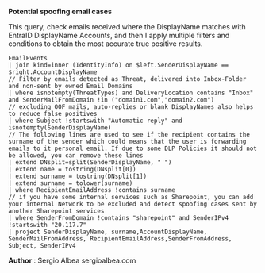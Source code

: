 **Potential spoofing email cases**

This query, check emails received where the DisplayName matches with EntraID DisplayName Accounts, and then I apply multiple filters and conditions to obtain the most accurate true positive results.
```
EmailEvents
| join kind=inner (IdentityInfo) on $left.SenderDisplayName == $right.AccountDisplayName
// Filter by emails detected as Threat, delivered into Inbox-Folder and non-sent by owned Email Domains
| where isnotempty(ThreatTypes) and DeliveryLocation contains "Inbox" and SenderMailFromDomain !in ("domain1.com","domain2.com")
// excluding OOF mails, auto-replies or blank DisplayNames also helps to reduce false positives
| where Subject !startswith "Automatic reply" and isnotempty(SenderDisplayName)
// The following lines are used to see if the recipient contains the surname of the sender which could means that the user is forwarding emails to it personal email. If due to some DLP Policies it should not be allowed, you can remove these lines
| extend DNsplit=split(SenderDisplayName, " ")
| extend name = tostring(DNsplit[0])
| extend surname = tostring(DNsplit[1])
| extend surname = tolower(surname)
| where RecipientEmailAddress !contains surname
// if you have some internal services such as Sharepoint, you can add your internal Network to be excluded and detect spoofing cases sent by another Sharepoint services 
| where SenderFromDomain !contains "sharepoint" and SenderIPv4 !startswith "20.117.7"
| project SenderDisplayName, surname,AccountDisplayName, SenderMailFromAddress, RecipientEmailAddress,SenderFromAddress, Subject, SenderIPv4

```
**Author** : Sergio Albea sergioalbea.com
